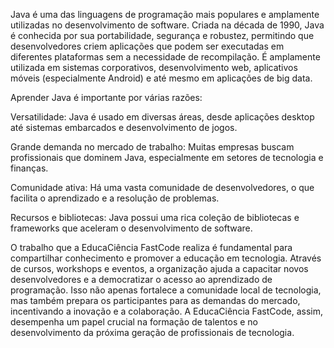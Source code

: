 Java é uma das linguagens de programação mais populares e amplamente utilizadas no desenvolvimento de software. 
Criada na década de 1990, Java é conhecida por sua portabilidade, segurança e robustez, permitindo que desenvolvedores criem aplicações que podem ser executadas em diferentes plataformas sem a necessidade de recompilação. 
É amplamente utilizada em sistemas corporativos, desenvolvimento web, aplicativos móveis (especialmente Android) e até mesmo em aplicações de big data.

Aprender Java é importante por várias razões:

Versatilidade: Java é usado em diversas áreas, desde aplicações desktop até sistemas embarcados e desenvolvimento de jogos.

Grande demanda no mercado de trabalho: Muitas empresas buscam profissionais que dominem Java, especialmente em setores de tecnologia e finanças.

Comunidade ativa: Há uma vasta comunidade de desenvolvedores, o que facilita o aprendizado e a resolução de problemas.

Recursos e bibliotecas: Java possui uma rica coleção de bibliotecas e frameworks que aceleram o desenvolvimento de software.

O trabalho que a EducaCiência FastCode realiza é fundamental para compartilhar conhecimento e promover a educação em tecnologia. 
Através de cursos, workshops e eventos, a organização ajuda a capacitar novos desenvolvedores e a democratizar o acesso ao aprendizado de programação. 
Isso não apenas fortalece a comunidade local de tecnologia, mas também prepara os participantes para as demandas do mercado, incentivando a inovação e a colaboração. 
A EducaCiência FastCode, assim, desempenha um papel crucial na formação de talentos e no desenvolvimento da próxima geração de profissionais de tecnologia.
